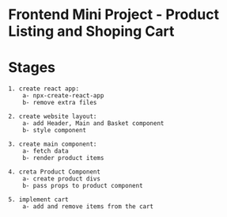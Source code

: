 # Frontend Mini Project - Product Listing and Shoping Cart

# Stages

    1. create react app:
        a- npx-create-react-app
        b- remove extra files

    2. create website layout:
        a- add Header, Main and Basket component
        b- style component
    
    3. create main component:
        a- fetch data
        b- render product items

    4. creta Product Component
        a- create product divs
        b- pass props to product component
    
    5. implement cart
        a- add and remove items from the cart